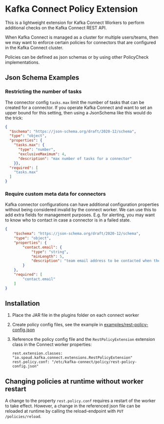 # Kafka Connect Policy Extension

This is a lightweight extension for Kafka Connect Workers to perform additional checks on the Kafka Connect REST API.

When Kafka Connect is managed as a cluster for multiple users/teams, then we may want to enforce certain policies for
connectors that are configured in the Kafka Connect cluster.

Policies can be defined as json schemas or by using other PolicyCheck implementations.

## Json Schema Examples

### Restricting the number of tasks

The connector config `tasks.max` limit the number of tasks that can be created for a connector.
If you operate Kafka Connect and want to set an upper bound for this setting, then using a JsonSchema like this would do the trick:

```json
{
  "$schema": "https://json-schema.org/draft/2020-12/schema",
  "type": "object",
  "properties": {
    "tasks.max": {
      "type": "number",
      "exclusiveMaximum": 4,
      "description": "max number of tasks for a connector"
    }},
  "required": [
    "tasks.max"
  ]
}
```

### Require custom meta data for connectors

Kafka connector configurations can have additional configuration properties without being considered invalid by the connect worker.
We can use this to add extra fields for management purposes.
E.g. for alerting, you may want to know who to contact in case a connector is in a failed state.

```json
{
    "$schema": "https://json-schema.org/draft/2020-12/schema",
    "type": "object",
    "properties": {
        "contact.email": {
            "type": "string",
            "minLength": 5,
            "description": "team email address to be contacted when the connector is affected by maintenance work or failures"
        }
    },
    "required": [
        "contact.email"
    ]
}
```


## Installation

1. Place the JAR file in the plugins folder on each connect worker
2. Create policy config files, see the example in [examples/rest-policy-config.json](examples/rest-policy-config.json)
3. Reference the policy config file and the `RestPolicyExtension` extension class in the Connect worker properties:
   
       rest.extension.classes: "io.spoud.kafka.connect.extensions.RestPolicyExtension"
       rest.policy.conf: "/etc/kafka-connect/policy/rest-policy-config.json"
 
## Changing policies at runtime without worker restart

A change to the property `rest.policy.conf` requires a restart of the worker to take effect.
However, a change in the referenced json file can be reloaded at runtime by calling the reload-endpoint with `PUT /policies/reload`.
